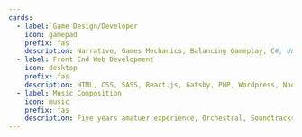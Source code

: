 ```yaml
---
cards:
  - label: Game Design/Developer
    icon: gamepad
    prefix: fas
    description: Narrative, Games Mechanics, Balancing Gameplay, C#, Unity3D, Unrealscript, Unreal Development Kit (UDK). Casual, Action and RPG specialty.
  - label: Front End Web Development
    icon: desktop
    prefix: fas
    description: HTML, CSS, SASS, React.js, Gatsby, PHP, Wordpress, Node.js, Express.js, Webpack.
  - label: Music Composition
    icon: music
    prefix: fas
    description: Five years amatuer experience, Orchestral, Soundtracks, Jazz, Rock and Metal.
---
```

